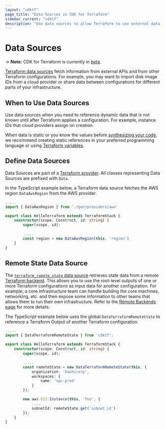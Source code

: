 ```yaml
---
layout: "cdktf"
page_title: "Data Sources in CDK for Terraform"
sidebar_current: "cdktf"
description: "Use data sources to allow Terraform to use external data, function output, and data from other configurations."
---
```


# Data Sources

-> **Note:** CDK for Terraform is currently in [beta](/docs/cdktf/index.html#project-maturity-and-production-readiness).

[Terraform data sources](https://www.terraform.io/docs/configuration/data-sources.html) fetch information from external APIs and from other Terraform configurations. For example, you may want to import disk image IDs from a cloud provider or share data between configurations for different parts of your infrastructure.

## When to Use Data Sources

Use data sources when you need to reference dynamic data that is not known until after Terraform applies a configuration. For example, instance IDs that cloud providers assign on creation.

When data is static or you know the values before [synthesizing your code](/docs/cdktf/cli-reference/commands.html#synth), we recommend creating static references in your preferred programming language or using [Terraform variables](/docs/cdktf/concepts/variables-and-outputs.html).

## Define Data Sources

Data Sources are part of a [Terraform provider](/docs/cdktf/concepts/providers-and-resources.html). All classes representing Data Sources are prefixed with `Data`.

In the TypeScript example below, a Terraform data source fetches the AWS region `DataAwsRegion` from the AWS provider.

```typescript
.....
import { DataAwsRegion } from './gen/providers/aws'

export class HelloTerraform extends TerraformStack {
    constructor(scope: Construct, id: string) {
        super(scope, id);

        .....
        const region = new DataAwsRegion(this, 'region')
    }
}
```

## Remote State Data Source

The [`terraform_remote_state` data source](https://www.terraform.io/docs/language/state/remote-state-data.html) retrieves state data from a remote [Terraform backend](https://www.terraform.io/docs/backends/index.html). This allows you to use the root-level outputs of one or more Terraform configurations as input data for another configuration. For example, a core infrastructure team can handle building the core machines, networking, etc. and then expose some information to other teams that allows them to run their own infrastructure. Refer to the [Remote Backends page](/docs/cdktf/concepts/remote-backends.html) for more details.

The TypeScript example below uses the global `DataTerraformRemoteState` to reference a Terraform Output of another Terraform configuration.

```typescript
.....
import { DataTerraformRemoteState } from 'cdktf';

export class HelloTerraform extends TerraformStack {
    constructor(scope: Construct, id: string) {
        super(scope, id);

        .....
        const remoteState = new DataTerraformRemoteState(this, {
            organization: 'hashicorp',
            workspaces: {
                name: 'vpc-prod'
            }
        });

        new aws.EC2.Instance(this, 'foo', {
            ....
            subnetId: remoteState.get('subnet_id')
        });
    }
}
```
